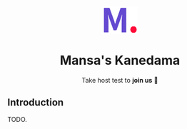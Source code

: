 <p align="center"><a href="https://github.com/MansaGroup/kanedama" target="blank"><img src="./.github/assets/logo.png" width="80" alt="Mansa's Logo" /></a></p>
<h1 align="center">Mansa's Kanedama</h1>
<p align="center">Take host test to <b>join us</b> 💜</p>

## Introduction

TODO.
